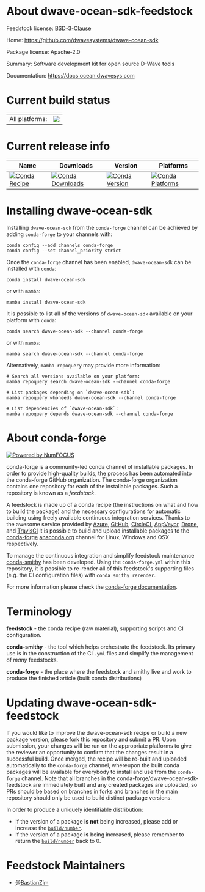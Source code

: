 About dwave-ocean-sdk-feedstock
===============================

Feedstock license: [BSD-3-Clause](https://github.com/conda-forge/dwave-ocean-sdk-feedstock/blob/main/LICENSE.txt)

Home: https://github.com/dwavesystems/dwave-ocean-sdk

Package license: Apache-2.0

Summary: Software development kit for open source D-Wave tools

Documentation: https://docs.ocean.dwavesys.com

Current build status
====================


<table><tr><td>All platforms:</td>
    <td>
      <a href="https://dev.azure.com/conda-forge/feedstock-builds/_build/latest?definitionId=16288&branchName=main">
        <img src="https://dev.azure.com/conda-forge/feedstock-builds/_apis/build/status/dwave-ocean-sdk-feedstock?branchName=main">
      </a>
    </td>
  </tr>
</table>

Current release info
====================

| Name | Downloads | Version | Platforms |
| --- | --- | --- | --- |
| [![Conda Recipe](https://img.shields.io/badge/recipe-dwave--ocean--sdk-green.svg)](https://anaconda.org/conda-forge/dwave-ocean-sdk) | [![Conda Downloads](https://img.shields.io/conda/dn/conda-forge/dwave-ocean-sdk.svg)](https://anaconda.org/conda-forge/dwave-ocean-sdk) | [![Conda Version](https://img.shields.io/conda/vn/conda-forge/dwave-ocean-sdk.svg)](https://anaconda.org/conda-forge/dwave-ocean-sdk) | [![Conda Platforms](https://img.shields.io/conda/pn/conda-forge/dwave-ocean-sdk.svg)](https://anaconda.org/conda-forge/dwave-ocean-sdk) |

Installing dwave-ocean-sdk
==========================

Installing `dwave-ocean-sdk` from the `conda-forge` channel can be achieved by adding `conda-forge` to your channels with:

```
conda config --add channels conda-forge
conda config --set channel_priority strict
```

Once the `conda-forge` channel has been enabled, `dwave-ocean-sdk` can be installed with `conda`:

```
conda install dwave-ocean-sdk
```

or with `mamba`:

```
mamba install dwave-ocean-sdk
```

It is possible to list all of the versions of `dwave-ocean-sdk` available on your platform with `conda`:

```
conda search dwave-ocean-sdk --channel conda-forge
```

or with `mamba`:

```
mamba search dwave-ocean-sdk --channel conda-forge
```

Alternatively, `mamba repoquery` may provide more information:

```
# Search all versions available on your platform:
mamba repoquery search dwave-ocean-sdk --channel conda-forge

# List packages depending on `dwave-ocean-sdk`:
mamba repoquery whoneeds dwave-ocean-sdk --channel conda-forge

# List dependencies of `dwave-ocean-sdk`:
mamba repoquery depends dwave-ocean-sdk --channel conda-forge
```


About conda-forge
=================

[![Powered by
NumFOCUS](https://img.shields.io/badge/powered%20by-NumFOCUS-orange.svg?style=flat&colorA=E1523D&colorB=007D8A)](https://numfocus.org)

conda-forge is a community-led conda channel of installable packages.
In order to provide high-quality builds, the process has been automated into the
conda-forge GitHub organization. The conda-forge organization contains one repository
for each of the installable packages. Such a repository is known as a *feedstock*.

A feedstock is made up of a conda recipe (the instructions on what and how to build
the package) and the necessary configurations for automatic building using freely
available continuous integration services. Thanks to the awesome service provided by
[Azure](https://azure.microsoft.com/en-us/services/devops/), [GitHub](https://github.com/),
[CircleCI](https://circleci.com/), [AppVeyor](https://www.appveyor.com/),
[Drone](https://cloud.drone.io/welcome), and [TravisCI](https://travis-ci.com/)
it is possible to build and upload installable packages to the
[conda-forge](https://anaconda.org/conda-forge) [anaconda.org](https://anaconda.org/)
channel for Linux, Windows and OSX respectively.

To manage the continuous integration and simplify feedstock maintenance
[conda-smithy](https://github.com/conda-forge/conda-smithy) has been developed.
Using the ``conda-forge.yml`` within this repository, it is possible to re-render all of
this feedstock's supporting files (e.g. the CI configuration files) with ``conda smithy rerender``.

For more information please check the [conda-forge documentation](https://conda-forge.org/docs/).

Terminology
===========

**feedstock** - the conda recipe (raw material), supporting scripts and CI configuration.

**conda-smithy** - the tool which helps orchestrate the feedstock.
                   Its primary use is in the construction of the CI ``.yml`` files
                   and simplify the management of *many* feedstocks.

**conda-forge** - the place where the feedstock and smithy live and work to
                  produce the finished article (built conda distributions)


Updating dwave-ocean-sdk-feedstock
==================================

If you would like to improve the dwave-ocean-sdk recipe or build a new
package version, please fork this repository and submit a PR. Upon submission,
your changes will be run on the appropriate platforms to give the reviewer an
opportunity to confirm that the changes result in a successful build. Once
merged, the recipe will be re-built and uploaded automatically to the
`conda-forge` channel, whereupon the built conda packages will be available for
everybody to install and use from the `conda-forge` channel.
Note that all branches in the conda-forge/dwave-ocean-sdk-feedstock are
immediately built and any created packages are uploaded, so PRs should be based
on branches in forks and branches in the main repository should only be used to
build distinct package versions.

In order to produce a uniquely identifiable distribution:
 * If the version of a package **is not** being increased, please add or increase
   the [``build/number``](https://docs.conda.io/projects/conda-build/en/latest/resources/define-metadata.html#build-number-and-string).
 * If the version of a package **is** being increased, please remember to return
   the [``build/number``](https://docs.conda.io/projects/conda-build/en/latest/resources/define-metadata.html#build-number-and-string)
   back to 0.

Feedstock Maintainers
=====================

* [@BastianZim](https://github.com/BastianZim/)

